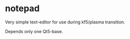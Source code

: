 notepad
=======

Very simple text-editor for use during kf5/plasma transition.

Depends only one Qt5-base.
